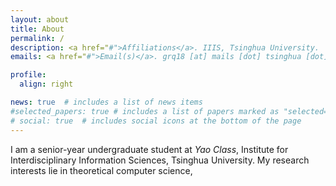 ```yaml
---
layout: about
title: About
permalink: /
description: <a href="#">Affiliations</a>. IIIS, Tsinghua University. 
emails: <a href="#">Email(s)</a>. grq18 [at] mails [dot] tsinghua [dot] edu [dot] cn

profile:
  align: right

news: true  # includes a list of news items
#selected_papers: true # includes a list of papers marked as "selected={true}"
# social: true  # includes social icons at the bottom of the page
---
```


I am a senior-year undergraduate student at *Yao Class*, Institute for Interdisciplinary Information Sciences, Tsinghua University. My research interests lie in theoretical computer science,
